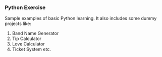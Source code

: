 ### Python Exercise

Sample examples of basic Python learning. It also includes some dummy projects like:

1. Band Name Generator
2. Tip Calculator
3. Love Calculator 
4. Ticket System etc.
